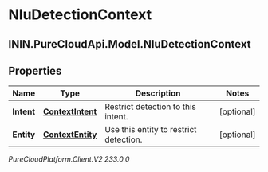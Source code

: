 # NluDetectionContext

## ININ.PureCloudApi.Model.NluDetectionContext

## Properties

|Name | Type | Description | Notes|
|------------ | ------------- | ------------- | -------------|
| **Intent** | [**ContextIntent**](ContextIntent) | Restrict detection to this intent. | [optional] |
| **Entity** | [**ContextEntity**](ContextEntity) | Use this entity to restrict detection. | [optional] |



_PureCloudPlatform.Client.V2 233.0.0_
